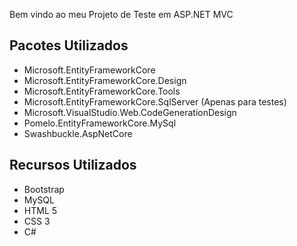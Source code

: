Bem vindo ao meu Projeto de Teste em ASP.NET MVC

## Pacotes Utilizados
 - Microsoft.EntityFrameworkCore
 - Microsoft.EntityFrameworkCore.Design
 - Microsoft.EntityFrameworkCore.Tools
 - Microsoft.EntityFrameworkCore.SqlServer (Apenas para testes)
 - Microsoft.VisualStudio.Web.CodeGenerationDesign
 - Pomelo.EntityFrameworkCore.MySql
 - Swashbuckle.AspNetCore
 
## Recursos Utilizados
- Bootstrap
- MySQL
- HTML 5
- CSS 3
- C#
